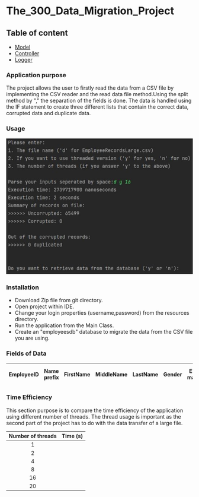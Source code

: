 # The_300_Data_Migration_Project

## Table of content

- [Model][1]
- [Controller][2]
- [Logger][3]

[1]: (https://github.com/JamesKempadoo/The_300_Data_Migration_Project/tree/dev/src/main/java/com/sparta/the300/model) "Model"
[2]: (https://github.com/JamesKempadoo/The_300_Data_Migration_Project/tree/dev/src/main/java/com/sparta/the300/controller) "Controller"
[3]: (https://github.com/JamesKempadoo/The_300_Data_Migration_Project/tree/dev/src/main/java/com/sparta/the300/loggers) "Loggers"


### Application purpose
The project allows the user to firstly read the data from a CSV file by implementing the CSV reader
and the read data file method.Using the split method by "," the separation of the fields is done. 
The data is handled using the IF statement to create three different lists that contain the correct
data, corrupted data and duplicate data. 

### Usage

![](img/CodingTime.jpg)
### Installation

- Download Zip file from git directory.
- Open project within IDE.
- Change your login properties (username,password) from the resources directory.
- Run the application from the Main Class.
- Create an "employeesdb"  database to migrate the data from the CSV file you are using.

### Fields of Data

| EmployeeID | Name prefix | FirstName | MiddleName | LastName | Gender | E-mail | Date of Birth | Date of Joinning | Salary |
|:----------:|:-----------:|:---------:|:----------:|:--------:|:--------:|:------:|:-------------:|:----------------:|:------:|



### Time Efficiency
This section purpose is to compare the time efficiency of the application using different
number of threads. The thread usage is important as the second part of the project has
to do with the data transfer of a large file.

| Number of threads | Time (s) |
|:-----------------:|:--------:|
|         1         |          |
|         2         |          |
|         4         |          |
|         8         |          |
|        16         |          |
|        20         |          |

